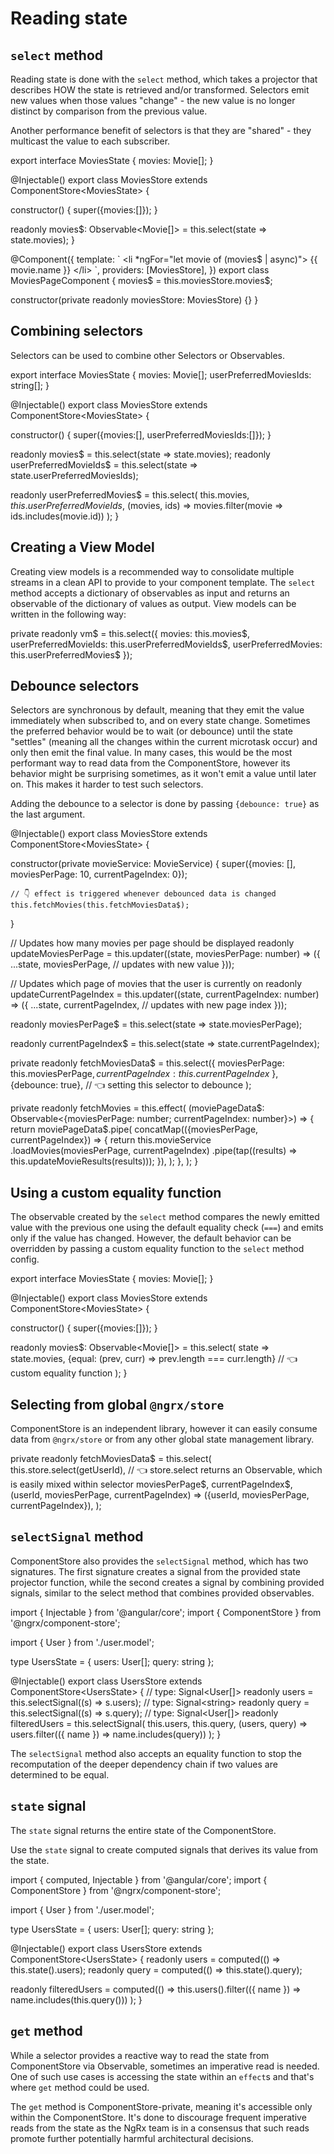 # Reading state

## `select` method

Reading state is done with the `select` method, which takes a projector that describes HOW the state is retrieved and/or transformed.
Selectors emit new values when those values "change" - the new value is no longer distinct by comparison from the previous value.

Another performance benefit of selectors is that they are "shared" - they multicast the value to each subscriber.

<code-example header="movies.store.ts">
export interface MoviesState {
  movies: Movie[];
}

@Injectable()
export class MoviesStore extends ComponentStore&lt;MoviesState&gt; {
  
  constructor() {
    super({movies:[]});
  }

  readonly movies$: Observable&lt;Movie[]&gt; = this.select(state => state.movies);
}
</code-example>

<code-example header="movies-page.component.ts">
@Component({
  template: `
    &lt;li *ngFor="let movie of (movies$ | async)"&gt;
      {{ movie.name }}
    &lt;/li&gt;
  `,
  providers: [MoviesStore],
})
export class MoviesPageComponent {
  movies$ = this.moviesStore.movies$;

  constructor(private readonly moviesStore: MoviesStore) {}
}
</code-example>

## Combining selectors

Selectors can be used to combine other Selectors or Observables.

<code-example header="movies.store.ts">
export interface MoviesState {
  movies: Movie[];
  userPreferredMoviesIds: string[];
}

@Injectable()
export class MoviesStore extends ComponentStore&lt;MoviesState&gt; {
  
  constructor() {
    super({movies:[], userPreferredMoviesIds:[]});
  }

  readonly movies$ = this.select(state => state.movies);
  readonly userPreferredMovieIds$ = this.select(state => state.userPreferredMoviesIds);

  readonly userPreferredMovies$ = this.select(
        this.movies$,
        this.userPreferredMovieIds$,
        (movies, ids) => movies.filter(movie => ids.includes(movie.id))
  );
}
</code-example>

## Creating a View Model

Creating view models is a recommended way to consolidate multiple streams in a clean API to provide to your component template.
The `select` method accepts a dictionary of observables as input and returns an observable of the dictionary of values as output. View models can be written in the following way: 

<code-example header="movies.store.ts">
  private readonly vm$ = this.select({
    movies: this.movies$,
    userPreferredMovieIds: this.userPreferredMovieIds$,
    userPreferredMovies: this.userPreferredMovies$
  });
</code-example>

## Debounce selectors

Selectors are synchronous by default, meaning that they emit the value immediately when subscribed to, and on every state change.
Sometimes the preferred behavior would be to wait (or debounce) until the state "settles" (meaning all the changes within the current microtask occur)
and only then emit the final value.
In many cases, this would be the most performant way to read data from the ComponentStore, however its behavior might be surprising sometimes, as it won't emit a value until later on.
This makes it harder to test such selectors.

Adding the debounce to a selector is done by passing `{debounce: true}` as the last argument.

<code-example header="movies.store.ts">
@Injectable()
export class MoviesStore extends ComponentStore&lt;MoviesState&gt; {
  
  constructor(private movieService: MovieService) {
    super({movies: [], moviesPerPage: 10, currentPageIndex: 0});
 
    // 👇 effect is triggered whenever debounced data is changed
    this.fetchMovies(this.fetchMoviesData$);
  }

  // Updates how many movies per page should be displayed
  readonly updateMoviesPerPage = this.updater((state, moviesPerPage: number) => ({
    ...state,
    moviesPerPage, // updates with new value
  }));

  // Updates which page of movies that the user is currently on
  readonly updateCurrentPageIndex = this.updater((state, currentPageIndex: number) => ({
    ...state,
    currentPageIndex, // updates with new page index
  }));

  readonly moviesPerPage$ = this.select(state => state.moviesPerPage);

  readonly currentPageIndex$ = this.select(state => state.currentPageIndex);

  private readonly fetchMoviesData$ = this.select({
    moviesPerPage: this.moviesPerPage$,
    currentPageIndex: this.currentPageIndex$
  },{debounce: true}, // 👈 setting this selector to debounce
  );
  
  private readonly fetchMovies = this.effect(
    (moviePageData$: Observable<{moviesPerPage: number; currentPageIndex: number}>) => {
      return moviePageData$.pipe(
        concatMap(({moviesPerPage, currentPageIndex}) => {
          return this.movieService
            .loadMovies(moviesPerPage, currentPageIndex)
            .pipe(tap((results) => this.updateMovieResults(results)));
        }),
      );
    },
  );
}
</code-example>

## Using a custom equality function

The observable created by the `select` method compares the newly emitted value with the previous one using the default equality check (`===`) and emits only if the value has changed. However, the default behavior can be overridden by passing a custom equality function to the `select` method config.

<code-example header="movies.store.ts">
export interface MoviesState {
  movies: Movie[];
}

@Injectable()
export class MoviesStore extends ComponentStore&lt;MoviesState&gt; {
  
  constructor() {
    super({movies:[]});
  }

  readonly movies$: Observable&lt;Movie[]&gt; = this.select(
    state => state.movies,
    {equal: (prev, curr) => prev.length === curr.length} // 👈 custom equality function
  );
}
</code-example>

## Selecting from global `@ngrx/store`

ComponentStore is an independent library, however it can easily consume data from `@ngrx/store` or from any other global state management library.

<code-example header="movies.store.ts">
private readonly fetchMoviesData$ = this.select(
  this.store.select(getUserId), // 👈 store.select returns an Observable, which is easily mixed within selector
  moviesPerPage$,
  currentPageIndex$,
  (userId, moviesPerPage, currentPageIndex) => ({userId, moviesPerPage, currentPageIndex}),
);
</code-example>

## `selectSignal` method

ComponentStore also provides the `selectSignal` method, which has two signatures. The first signature creates a signal from the provided state projector function, while the second creates a signal by combining provided signals, similar to the select method that combines provided observables.

<code-example header="users.store.ts">
import { Injectable } from '@angular/core';
import { ComponentStore } from '@ngrx/component-store';

import { User } from './user.model';

type UsersState = { users: User[]; query: string };

@Injectable()
export class UsersStore extends ComponentStore&lt;UsersState&gt; {
  // type: Signal&lt;User[]&gt;
  readonly users = this.selectSignal((s) => s.users);
  // type: Signal&lt;string&gt;
  readonly query = this.selectSignal((s) => s.query);
  // type: Signal&lt;User[]&gt;
  readonly filteredUsers = this.selectSignal(
    this.users,
    this.query,
    (users, query) =>
      users.filter(({ name }) => name.includes(query))
  );
}
</code-example>

The `selectSignal` method also accepts an equality function to stop the recomputation of the deeper dependency chain if two values are determined to be equal.

## `state` signal

The `state` signal returns the entire state of the ComponentStore.

Use the `state` signal to create computed signals that derives its value from the state.

<code-example header="users.store.ts">
import { computed, Injectable } from '@angular/core';
import { ComponentStore } from '@ngrx/component-store';

import { User } from './user.model';

type UsersState = { users: User[]; query: string };

@Injectable()
export class UsersStore extends ComponentStore&lt;UsersState&gt; {
  readonly users = computed(() => this.state().users);
  readonly query = computed(() => this.state().query);
  
  readonly filteredUsers = computed(() =>
    this.users().filter(({ name }) => name.includes(this.query()))
  );
}
</code-example>

## `get` method

While a selector provides a reactive way to read the state from ComponentStore via Observable, sometimes an imperative read is needed.
One of such use cases is accessing the state within an `effect`s and that's where `get` method could be used.

<div class="alert is-critical">

The `get` method is ComponentStore-private, meaning it's accessible only within the ComponentStore. It's done to discourage frequent imperative reads 
from the state as the NgRx team is in a consensus that such reads promote further potentially harmful architectural decisions.

</div>
